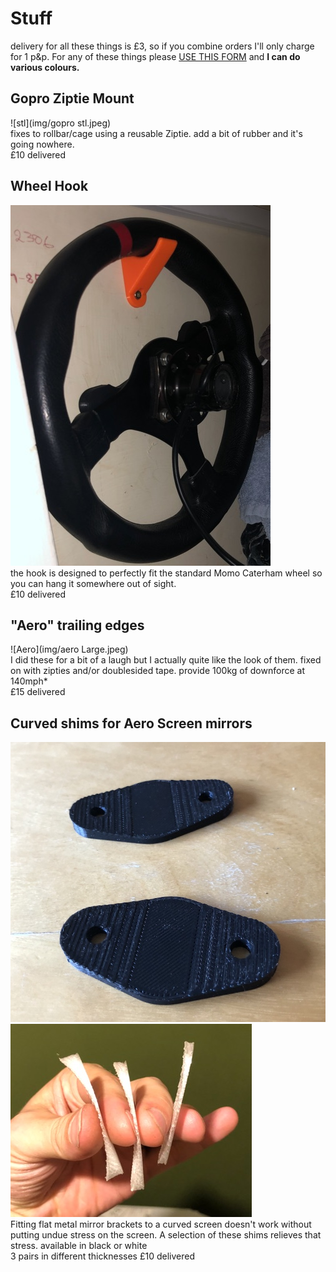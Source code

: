# Stuff

delivery for all these things is £3, so if you combine orders I'll only charge for 1 p&p. For any of these things please [USE THIS FORM](https://forms.gle/5vtitZ7rHnNgAx4Y6) and **I can do various colours.**

## Gopro Ziptie Mount
![stl](img/gopro stl.jpeg)<br/>
fixes to rollbar/cage using a reusable Ziptie. add a bit of rubber and it's going nowhere.<br/>
£10 delivered

## Wheel Hook
![hook-cupboard](img/hook-cupboard.jpeg)<br/>
the hook is designed to perfectly fit the standard Momo Caterham wheel so you can hang it somewhere out of sight.<br/>
£10 delivered

## "Aero" trailing edges
![Aero](img/aero Large.jpeg)<br/>
I did these for a bit of a laugh but I actually quite like the look of them. 
fixed on with zipties and/or doublesided tape.
provide 100kg of downforce at 140mph*<br/>
£15 delivered

## Curved shims for Aero Screen mirrors
![gaskets](img/gasket.jpeg)<br/>
![gaskets](img/three-gaskets.jpeg)<br/>
Fitting flat metal mirror brackets to a curved screen doesn't work without putting undue stress on the screen. A selection of these shims relieves that stress. available in black or white<br/> 
3 pairs in different thicknesses £10 delivered 

